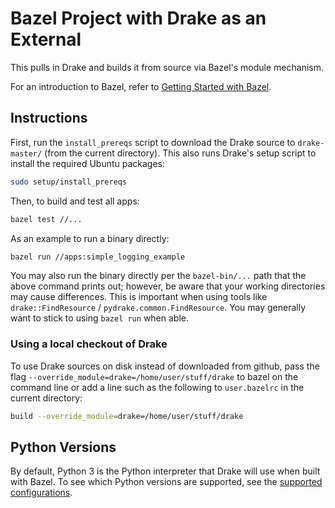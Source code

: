 # Bazel Project with Drake as an External

This pulls in Drake and builds it from source via Bazel's module mechanism.

For an introduction to Bazel, refer to
[Getting Started with Bazel](https://bazel.build/start).

## Instructions

First, run the `install_prereqs` script to download the Drake source to `drake-master/`
(from the current directory). This also runs Drake's setup script to
install the required Ubuntu packages:

```bash
sudo setup/install_prereqs
```

Then, to build and test all apps:

```bash
bazel test //...
```

As an example to run a binary directly:

```bash
bazel run //apps:simple_logging_example
```

You may also run the binary directly per the `bazel-bin/...` path that the
above command prints out; however, be aware that your working directories may
cause differences.  This is important when using tools like
`drake::FindResource` / `pydrake.common.FindResource`.
You may generally want to stick to using `bazel run` when able.

### Using a local checkout of Drake

To use Drake sources on disk instead of downloaded from github, pass the flag
``--override_module=drake=/home/user/stuff/drake`` to bazel on the command line
or add a line such as the following to ``user.bazelrc`` in the current directory:

```bash
build --override_module=drake=/home/user/stuff/drake
```

## Python Versions

By default, Python 3 is the Python interpreter that Drake will use when built
with Bazel. To see which Python versions are supported, see the
[supported configurations](https://drake.mit.edu/developers.html#supported-configurations).

